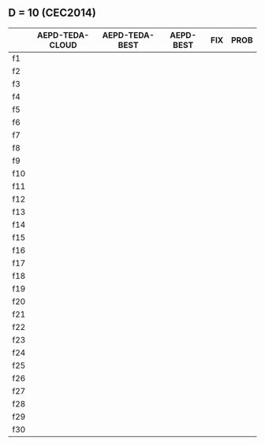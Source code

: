 
## D = 10 (CEC2014)

|     | AEPD-TEDA-CLOUD | AEPD-TEDA-BEST | AEPD-BEST | FIX | PROB |
|-----|-----------------|----------------|-----------|-----|------|
| f1  |                 |                |           |     |      |
| f2  |                 |                |           |     |      |
| f3  |                 |                |           |     |      |
| f4  |                 |                |           |     |      |
| f5  |                 |                |           |     |      |
| f6  |                 |                |           |     |      |
| f7  |                 |                |           |     |      |
| f8  |                 |                |           |     |      |
| f9  |                 |                |           |     |      |
| f10 |                 |                |           |     |      |
| f11 |                 |                |           |     |      |
| f12 |                 |                |           |     |      |
| f13 |                 |                |           |     |      |
| f14 |                 |                |           |     |      |
| f15 |                 |                |           |     |      |
| f16 |                 |                |           |     |      |
| f17 |                 |                |           |     |      |
| f18 |                 |                |           |     |      |
| f19 |                 |                |           |     |      |
| f20 |                 |                |           |     |      |
| f21 |                 |                |           |     |      |
| f22 |                 |                |           |     |      |
| f23 |                 |                |           |     |      |
| f24 |                 |                |           |     |      |
| f25 |                 |                |           |     |      |
| f26 |                 |                |           |     |      |
| f27 |                 |                |           |     |      |
| f28 |                 |                |           |     |      |
| f29 |                 |                |           |     |      |
| f30 |                 |                |           |     |      |